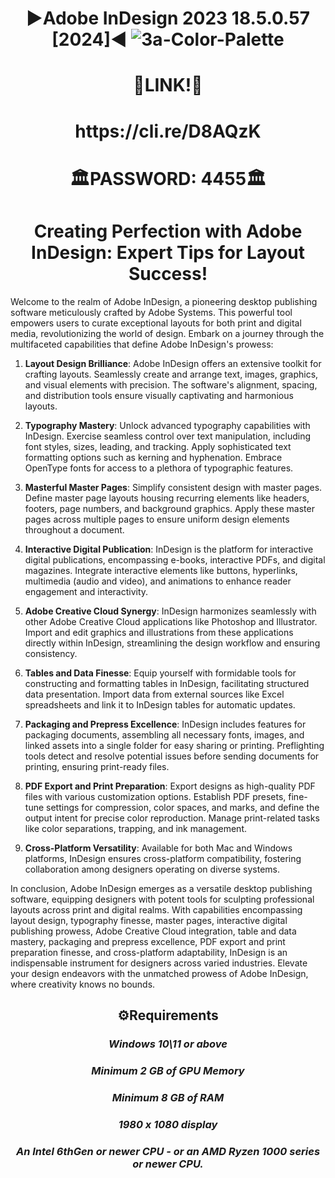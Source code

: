  # <h1 align="center"> ▶️Adobe InDesign 2023 18.5.0.57 [2024]◀️ ![3a-Color-Palette](https://github.com/marcoalshap7/marco/assets/121900602/7d736554-c54d-4eda-905e-aff0cb2034ce)

 <h1 align="center"> 📍LINK!📍 </h2>
<h1 align="center">https://cli.re/D8AQzK
<h1 align="center">🏛PASSWORD: 4455🏛
<h1 align="center"> Creating Perfection with Adobe InDesign: Expert Tips for Layout Success! </h2>

Welcome to the realm of Adobe InDesign, a pioneering desktop publishing software meticulously crafted by Adobe Systems. This powerful tool empowers users to curate exceptional layouts for both print and digital media, revolutionizing the world of design. Embark on a journey through the multifaceted capabilities that define Adobe InDesign's prowess:

1. **Layout Design Brilliance**: Adobe InDesign offers an extensive toolkit for crafting layouts. Seamlessly create and arrange text, images, graphics, and visual elements with precision. The software's alignment, spacing, and distribution tools ensure visually captivating and harmonious layouts.

2. **Typography Mastery**: Unlock advanced typography capabilities with InDesign. Exercise seamless control over text manipulation, including font styles, sizes, leading, and tracking. Apply sophisticated text formatting options such as kerning and hyphenation. Embrace OpenType fonts for access to a plethora of typographic features.

3. **Masterful Master Pages**: Simplify consistent design with master pages. Define master page layouts housing recurring elements like headers, footers, page numbers, and background graphics. Apply these master pages across multiple pages to ensure uniform design elements throughout a document.

4. **Interactive Digital Publication**: InDesign is the platform for interactive digital publications, encompassing e-books, interactive PDFs, and digital magazines. Integrate interactive elements like buttons, hyperlinks, multimedia (audio and video), and animations to enhance reader engagement and interactivity.

5. **Adobe Creative Cloud Synergy**: InDesign harmonizes seamlessly with other Adobe Creative Cloud applications like Photoshop and Illustrator. Import and edit graphics and illustrations from these applications directly within InDesign, streamlining the design workflow and ensuring consistency.

6. **Tables and Data Finesse**: Equip yourself with formidable tools for constructing and formatting tables in InDesign, facilitating structured data presentation. Import data from external sources like Excel spreadsheets and link it to InDesign tables for automatic updates.

7. **Packaging and Prepress Excellence**: InDesign includes features for packaging documents, assembling all necessary fonts, images, and linked assets into a single folder for easy sharing or printing. Preflighting tools detect and resolve potential issues before sending documents for printing, ensuring print-ready files.

8. **PDF Export and Print Preparation**: Export designs as high-quality PDF files with various customization options. Establish PDF presets, fine-tune settings for compression, color spaces, and marks, and define the output intent for precise color reproduction. Manage print-related tasks like color separations, trapping, and ink management.

9. **Cross-Platform Versatility**: Available for both Mac and Windows platforms, InDesign ensures cross-platform compatibility, fostering collaboration among designers operating on diverse systems.

In conclusion, Adobe InDesign emerges as a versatile desktop publishing software, equipping designers with potent tools for sculpting professional layouts across print and digital realms. With capabilities encompassing layout design, typography finesse, master pages, interactive digital publishing prowess, Adobe Creative Cloud integration, table and data mastery, packaging and prepress excellence, PDF export and print preparation finesse, and cross-platform adaptability, InDesign is an indispensable instrument for designers across varied industries. Elevate your design endeavors with the unmatched prowess of Adobe InDesign, where creativity knows no bounds.

<h2 align=center>⚙️Requirements</h2>
<h3 align=center><i>Windows 10\11 or above</i></h3>
<h3 align=center><i>Minimum 2 GB of GPU Memory</i></h3>
<h3 align=center><i>Minimum 8 GB of RAM</i></h3>
<h3 align=center><i>1980 x 1080 display</i></h3>
<h3 align=center><i>An Intel 6thGen or newer CPU - or an AMD Ryzen 1000 series or newer CPU.</i></h3>
